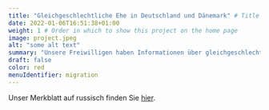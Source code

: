 ```yaml
---
title: "Gleichgeschlechtliche Ehe in Deutschland und Dänemark" # Title of your project
date: 2022-01-06T16:51:38+01:00
weight: 1 # Order in which to show this project on the home page
image: project.jpeg
alt: "some alt text"
summary: "Unsere Freiwilligen haben Informationen über gleichgeschlechtliche Ehen in Deutschland und Dänemark zusammengestellt"
draft: false
color: red
menuIdentifier: migration
---
```


Unser Merkblatt auf russisch finden Sie [hier](/Заключениебрака.pdf).